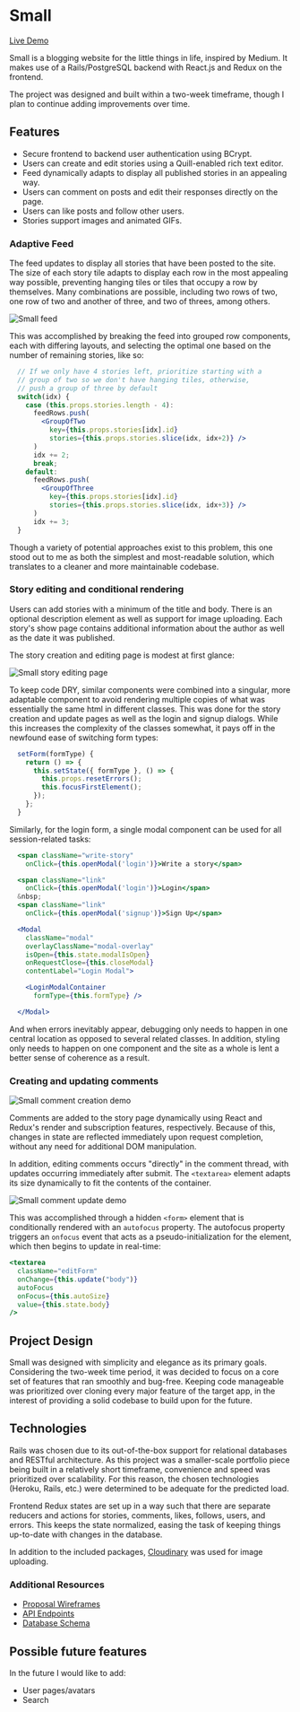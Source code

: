 # Small

[Live Demo][heroku]

[heroku]: https://small-project.herokuapp.com/

Small is a blogging website for the little things in life, inspired by Medium. It makes use of a Rails/PostgreSQL backend with React.js and Redux on the frontend.

The project was designed and built within a two-week timeframe, though I plan to continue adding improvements over time.

## Features
  * Secure frontend to backend user authentication using BCrypt.
  * Users can create and edit stories using a Quill-enabled rich text editor.
  * Feed dynamically adapts to display all published stories in an appealing way.
  * Users can comment on posts and edit their responses directly on the page.
  * Users can like posts and follow other users.
  * Stories support images and animated GIFs.

### Adaptive Feed

The feed updates to display all stories that have been posted to the site. The size of each story tile adapts to display each row in the most appealing way possible, preventing hanging tiles or tiles that occupy a row by themselves. Many combinations are possible, including two rows of two, one row of two and another of three, and two of threes, among others.

![Small feed](docs/images/feed.png)

This was accomplished by breaking the feed into grouped row components, each with differing layouts, and selecting the optimal one based on the number of remaining stories, like so:

```jsx
  // If we only have 4 stories left, prioritize starting with a 
  // group of two so we don't have hanging tiles, otherwise,
  // push a group of three by default
  switch(idx) {
    case (this.props.stories.length - 4):
      feedRows.push(
        <GroupOfTwo
          key={this.props.stories[idx].id}
          stories={this.props.stories.slice(idx, idx+2)} />
      )
      idx += 2;
      break;
    default:
      feedRows.push(
        <GroupOfThree
          key={this.props.stories[idx].id}
          stories={this.props.stories.slice(idx, idx+3)} />
      )
      idx += 3;
  }
```

Though a variety of potential approaches exist to this problem, this one stood out to me as both the simplest and most-readable solution, which translates to a cleaner and more maintainable codebase.

### Story editing and conditional rendering

Users can add stories with a minimum of the title and body. There is an optional description element as well as support for image uploading. Each story's show page contains additional information about the author as well as the date it was published.

The story creation and editing page is modest at first glance:

![Small story editing page](docs/images/story_edit_new.png)

To keep code DRY, similar components were combined into a singular, more adaptable component to avoid rendering multiple copies of what was essentially the same html in different classes. This was done for the story creation and update pages as well as the login and signup dialogs. While this increases the complexity of the classes somewhat, it pays off in the newfound ease of switching form types:

```js
  setForm(formType) {
    return () => {
      this.setState({ formType }, () => {
        this.props.resetErrors();
        this.focusFirstElement();
      });
    };
  }
```

Similarly, for the login form, a single modal component can be used for all session-related tasks:

```jsx
  <span className="write-story"
    onClick={this.openModal('login')}>Write a story</span>

  <span className="link"
    onClick={this.openModal('login')}>Login</span>
  &nbsp;
  <span className="link"
    onClick={this.openModal('signup')}>Sign Up</span>

  <Modal
    className="modal"
    overlayClassName="modal-overlay"
    isOpen={this.state.modalIsOpen}
    onRequestClose={this.closeModal}
    contentLabel="Login Modal">

    <LoginModalContainer
      formType={this.formType} />

  </Modal>
```

And when errors inevitably appear, debugging only needs to happen in one central location as opposed to several related classes. In addition, styling only needs to happen on one component and the site as a whole is lent a better sense of coherence as a result.

### Creating and updating comments

![Small comment creation demo](docs/images/adding_comment.gif)

Comments are added to the story page dynamically using React and Redux's render and subscription features, respectively. Because of this, changes in state are reflected immediately upon request completion, without any need for additional DOM manipulation.

In addition, editing comments occurs "directly" in the comment thread, with updates occurring immediately after submit. The `<textarea>` element adapts its size dynamically to fit the contents of the container.

![Small comment update demo](docs/images/editing_comment.gif)

This was accomplished through a hidden `<form>` element that is conditionally rendered with an `autofocus` property. The autofocus property triggers an `onfocus` event that acts as a pseudo-initialization for the element, which then begins to update in real-time:

```jsx
<textarea
  className="editForm"
  onChange={this.update("body")}
  autoFocus
  onFocus={this.autoSize}
  value={this.state.body} 
/>
```

## Project Design

Small was designed with simplicity and elegance as its primary goals. Considering the two-week time period, it was decided to focus on a core set of features that ran smoothly and bug-free. Keeping code manageable was prioritized over cloning every major feature of the target app, in the interest of providing a solid codebase to build upon for the future.

## Technologies

Rails was chosen due to its out-of-the-box support for relational databases and RESTful architecture. As this project was a smaller-scale portfolio piece being built in a relatively short timeframe, convenience and speed was prioritized over scalability. For this reason, the chosen technologies (Heroku, Rails, etc.) were determined to be adequate for the predicted load.

Frontend Redux states are set up in a way such that there are separate reducers and actions for stories, comments, likes, follows, users, and errors. This keeps the state normalized, easing the task of keeping things up-to-date with changes in the database.

In addition to the included packages, [Cloudinary][cloudinary] was used for image uploading.

[cloudinary]: https://cloudinary.com/

### Additional Resources
  * [Proposal Wireframes][wireframes]
  * [API Endpoints][apiEndPoints]
  * [Database Schema][dbSchema]

[wireframes]: https://github.com/s-pangburn/small/wiki/Wireframes
[apiEndPoints]: https://github.com/s-pangburn/small/wiki/Routes
[dbSchema]: https://github.com/s-pangburn/small/wiki/Schema

## Possible future features

In the future I would like to add:
  * User pages/avatars
  * Search
